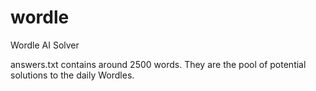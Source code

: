 # wordle
Wordle AI Solver

answers.txt contains around 2500 words. They are the pool of potential solutions to the daily Wordles.
